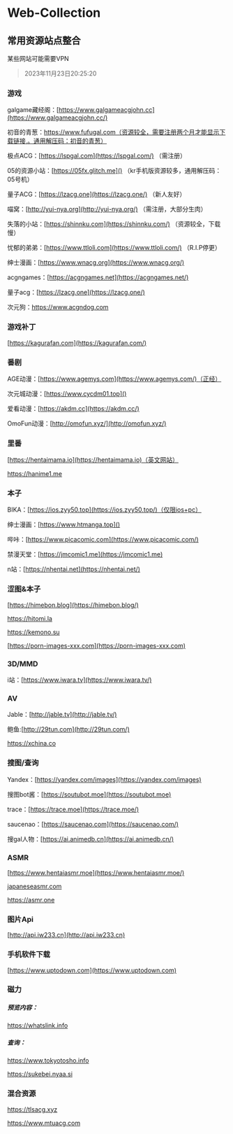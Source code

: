 # Web-Collection

## 常用资源站点整合

某些网站可能需要VPN

> 2023年11月23日20:25:20

### 游戏

galgame藏经阁：[https://www.galgameacgjohn.cc](https://www.galgameacgjohn.cc/)

初音的青葱：https://www.fufugal.com（资源较全，需要注册两个月才能显示下载链接,。通用解压码：初音的青葱）

极点ACG：[https://lspgal.com](https://lspgal.com/) （需注册）

05的资源小站：[https://05fx.glitch.me]() （kr手机版资源较多，通用解压码：05号机）

量子ACG：[https://lzacg.one](https://lzacg.one/) （新人友好）

喵窝：[http://yui-nya.org](http://yui-nya.org/) （需注册，大部分生肉）

失落的小站：[https://shinnku.com](https://shinnku.com/) （资源较全，下载慢）

忧郁的弟弟：[https://www.ttloli.com](https://www.ttloli.com/) （R.I.P停更）

绅士漫画：[https://www.wnacg.org](https://www.wnacg.org/)

acgngames：[https://acgngames.net](https://acgngames.net/)

量子acg：[https://lzacg.one](https://lzacg.one/)

次元狗：https://www.acgndog.com

### 游戏补丁

[https://kagurafan.com](https://kagurafan.com/)

### 番剧

AGE动漫：[https://www.agemys.com](https://www.agemys.com/)（正经）

次元城动漫：[https://www.cycdm01.top]()

爱看动漫：[https://akdm.cc](https://akdm.cc/)

OmoFun动漫：[http://omofun.xyz/](http://omofun.xyz/)

### 里番

[https://hentaimama.io](https://hentaimama.io)（英文网站）

https://hanime1.me

### 本子

BIKA：[https://ios.zyy50.top](https://ios.zyy50.top/)（仅限ios+pc）

绅士漫画：[https://www.htmanga.top]()

哔咔：[https://www.picacomic.com](https://www.picacomic.com/)

禁漫天堂：[https://jmcomic1.me](https://jmcomic1.me)

n站：[https://nhentai.net](https://nhentai.net/)

### 涩图&本子

[https://himebon.blog](https://himebon.blog/)

https://hitomi.la

https://kemono.su

[https://porn-images-xxx.com](https://porn-images-xxx.com)

### 3D/MMD

i站：[https://www.iwara.tv](https://www.iwara.tv/)

### AV

Jable：[http://jable.tv](http://jable.tv/)

鲍鱼:[http://29tun.com](http://29tun.com/)

https://xchina.co

### 搜图/查询

Yandex：[https://yandex.com/images](https://yandex.com/images)

搜图bot酱：[https://soutubot.moe](https://soutubot.moe)

trace：[https://trace.moe](https://trace.moe/)

saucenao：[https://saucenao.com](https://saucenao.com/)

搜gal人物：[https://ai.animedb.cn](https://ai.animedb.cn/)

### ASMR

[https://www.hentaiasmr.moe](https://www.hentaiasmr.moe/)

[japaneseasmr.com](http://japaneseasmr.com)

https://asmr.one

### 图片Api

[http://api.iw233.cn](http://api.iw233.cn)

### 手机软件下载

[https://www.uptodown.com](https://www.uptodown.com)

### 磁力

##### 预览内容：

https://whatslink.info

##### 查询：

https://www.tokyotosho.info

https://sukebei.nyaa.si

### 混合资源

https://tlsacg.xyz

https://www.mtuacg.com
